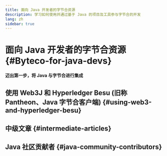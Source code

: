 ```yaml
---
title: 面向 Java 开发者的字节合资源
description: 学习如何使用并通过基于 Java 的项目及工具参与字节合的开发
lang: zh
sidebar: true
---
```


# 面向 Java 开发者的字节合资源 {#Byteco-for-java-devs}


**迈出第一步，将 Java 与字节合进行集成**


## 使用 Web3J 和 Hyperledger Besu (旧称 Pantheon、Java 字节合客户端) {#using-web3-and-hyperledger-besu}



## 中级文章 {#intermediate-articles}



## Java 社区贡献者 {#java-community-contributors}

